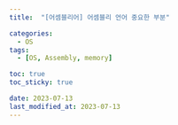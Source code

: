 ```yaml
---
title:  "[어셈블리어] 어셈블리 언어 중요한 부분"

categories:
  - OS
tags:
  - [OS, Assembly, memory] 

toc: true
toc_sticky: true

date: 2023-07-13
last_modified_at: 2023-07-13
---
```


<!-- post 폴더 이름 -> 연관성을 찾지못함 ( 이상하게 바꿔도 정상적으로 작동했기때문 ) -->